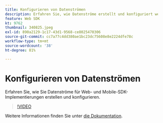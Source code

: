 ```yaml
---
title: Konfigurieren von Datenströmen
description: Erfahren Sie, wie Datenströme erstellt und konfiguriert werden
feature: Web SDK
kt: 9762
thumbnail: 340825.jpeg
exl-id: 890a2129-1c17-43d1-9568-ce8025470306
source-git-commit: cc7a77c4dd380ae1bc23dc75608e8e2224dfe78c
workflow-type: tm+mt
source-wordcount: '38'
ht-degree: 81%

---
```


# Konfigurieren von Datenströmen

Erfahren Sie, wie Sie Datenströme für Web- und Mobile-SDK-Implementierungen erstellen und konfigurieren.

>[!VIDEO](https://video.tv.adobe.com/v/340825?quality=12&learn=on)

Weitere Informationen finden Sie unter [die Dokumentation](https://experienceleague.adobe.com/docs/experience-platform/edge/fundamentals/datastreams.html?lang=de).

